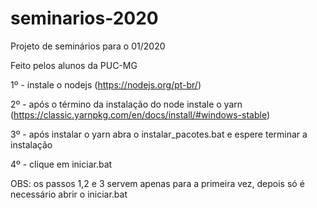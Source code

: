 # seminarios-2020

Projeto de seminários para o 01/2020

Feito pelos alunos da PUC-MG

1º - instale o nodejs (https://nodejs.org/pt-br/)

2º - após o término da instalação do node instale o yarn (https://classic.yarnpkg.com/en/docs/install/#windows-stable)

3º - após instalar o yarn abra o  instalar_pacotes.bat e espere terminar a instalação

4º - clique em iniciar.bat


OBS: os passos 1,2 e 3 servem apenas para a primeira vez, depois só é necessário abrir o iniciar.bat
